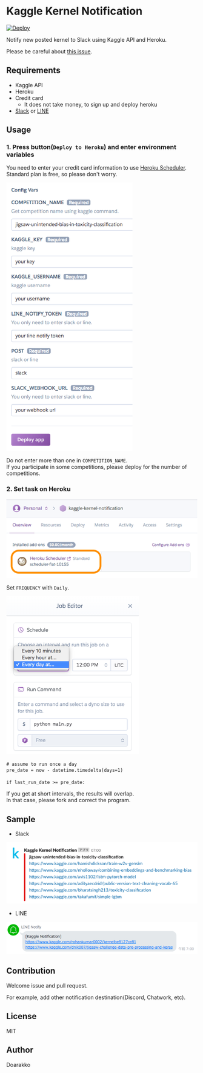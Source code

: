 # Kaggle Kernel Notification
[![Deploy](https://www.herokucdn.com/deploy/button.png)](https://heroku.com/deploy)

Notify new posted kernel to Slack using Kaggle API and Heroku.

Please be careful about [this issue](https://github.com/Doarakko/kaggle-kernel-notification/issues/1).

## Requirements
- Kaggle API
- Heroku
- Credit card
    - It does not take money, to sign up and deploy heroku
- [Slack](https://api.slack.com/incoming-webhooks) or [LINE](https://notify-bot.line.me)

## Usage
### 1. Press button(`Deploy to Heroku`) and enter environment variables
You need to enter your credit card information to use [Heroku Scheduler](https://devcenter.heroku.com/articles/scheduler).  
Standard plan is free, so please don't worry.

![](img/enter-config-vars.png)

Do not enter more than one in `COMPETITION_NAME`.  
If you participate in some competitions, please deploy for the number of competitions.

### 2. Set task on Heroku
![](img/select-scheduler.png)

Set `FREQUENCY` with `Daily`.

![](img/set-schedule.png)


```
# assume to run once a day
pre_date = now - datetime.timedelta(days=1)

if last_run_date >= pre_date:
```

If you get at short intervals, the results will overlap.  
In that case, please fork and correct the program.

## Sample
- Slack

![](img/slack-sample.png)

- LINE

![](img/line-sample.png)

## Contribution
Welcome issue and pull request.

For example, add other notification destination(Discord, Chatwork, etc).

## License
MIT

## Author
Doarakko
